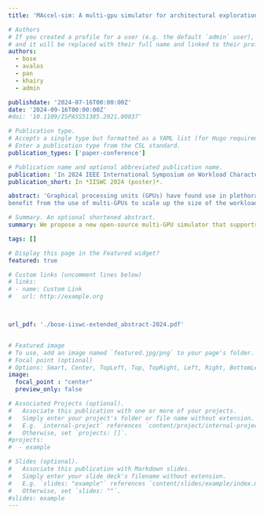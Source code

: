 ```yaml
---
title: 'MAccel-sim: A multi-gpu simulator for architectural exploration'

# Authors
# If you created a profile for a user (e.g. the default `admin` user), write the username (folder name) here
# and it will be replaced with their full name and linked to their profile.
authors:
  - bose
  - avalos
  - pan
  - khairy
  - admin

publishdate: '2024-07-16T00:00:00Z'
date: '2024-09-16T00:00:00Z'
#doi: '10.1109/ISPASS51385.2021.00037'

# Publication type.
# Accepts a single type but formatted as a YAML list (for Hugo requirements).
# Enter a publication type from the CSL standard.
publication_types: ['paper-conference']

# Publication name and optional abbreviated publication name.
publication: 'In 2024 IEEE International Symposium on Workload Characterization (poster)'
publication_short: In *IISWC 2024 (poster)*.

abstract: 'Graphical processing units (GPUs) have found use in plethora of modern day applications such as machine learning and data analytics. GPU architectural simulators have been built to enable hardware-software codesigning to extract peak performance and performance per watt from such architectures. Many applications such as recommendation models and graph neural networks
benefit from the use of multi-GPUs to scale up the size of the workload and/or processing throughput. Current open-sourced GPU architectural simulators have traditionally not been able to efficiently model multi-GPU workloads that can cater to a wide variety of applications. In computer architecture, it is no secret that innovation is often powered by the industry. However, the simulation tools used by industry are often closed sourced and hence limiting in the goal to democratize architectural research. This paper proposes an initial design of Maccelsim that extends Accel-sim for a multi-GPU setup. We highlight the limitations of popular state-of-the-art GPU architectural simulators and propose mechanisms to improve both user experience and simulation performance. Finally, in conclusion, we show an example use case of such a simulator for machine learning  performance optimization. Upon completion and successful validation, we aim to open-source this work to democratize architectural studies and further push the envelope of GPU research.'

# Summary. An optional shortened abstract.
summary: We propose a new open-source multi-GPU simulator that supports end-to-end simulation of kernels from frameworks such as Pytorch/Tensorflow based on silicon traces.  

tags: []

# Display this page in the Featured widget?
featured: true

# Custom links (uncomment lines below)
# links:
# - name: Custom Link
#   url: http://example.org



url_pdf: './bose-iiswc-extended_abstract-2024.pdf'


# Featured image
# To use, add an image named `featured.jpg/png` to your page's folder.
# Focal point (optional)
# Options: Smart, Center, TopLeft, Top, TopRight, Left, Right, BottomLeft, Bottom, BottomRight
image:
  focal_point : "center"
  preview_only: false

# Associated Projects (optional).
#   Associate this publication with one or more of your projects.
#   Simply enter your project's folder or file name without extension.
#   E.g. `internal-project` references `content/project/internal-project/index.md`.
#   Otherwise, set `projects: []`.
#projects:
#  - example

# Slides (optional).
#   Associate this publication with Markdown slides.
#   Simply enter your slide deck's filename without extension.
#   E.g. `slides: "example"` references `content/slides/example/index.md`.
#   Otherwise, set `slides: ""`.
#slides: example
---
```

